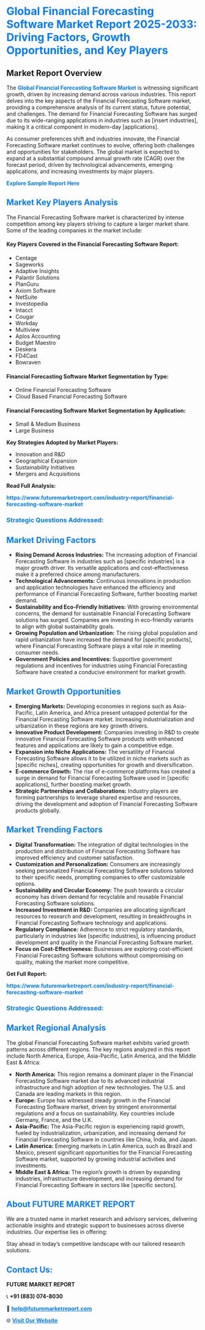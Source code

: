<h1 style="color: #007BFF;">Global Financial Forecasting Software Market Report 2025-2033: Driving Factors, Growth Opportunities, and Key Players</h1>

<section id="overview">
<h2>Market Report Overview</h2>
<p>The <a href="https://www.futuremarketreport.com/industry-report/financial-forecasting-software-market" style="color: #007BFF; text-decoration: none;"><strong>Global Financial Forecasting Software Market</strong></a> is witnessing significant growth, driven by increasing demand across various industries. This report delves into the key aspects of the Financial Forecasting Software market, providing a comprehensive analysis of its current status, future potential, and challenges. The demand for Financial Forecasting Software has surged due to its wide-ranging applications in industries such as [insert industries], making it a critical component in modern-day [applications].</p>
<p>As consumer preferences shift and industries innovate, the Financial Forecasting Software market continues to evolve, offering both challenges and opportunities for stakeholders. The global market is expected to expand at a substantial compound annual growth rate (CAGR) over the forecast period, driven by technological advancements, emerging applications, and increasing investments by major players.</p>
</section>

<section id="overview">
<p><a href="https://www.futuremarketreport.com/request-sample/reportId=99350" style="color: #007BFF; text-decoration: none;"><strong>Explore Sample Report Here</strong></a></p>
</section>

<section id="key-players">
<h2 style="color: #007BFF;">Market Key Players Analysis</h2>
<p>The Financial Forecasting Software market is characterized by intense competition among key players striving to capture a larger market share. Some of the leading companies in the market include:</p>
<h4>Key Players Covered in the Financial Forecasting Software Report:</h4>
<ul><li>Centage</li><li>Sageworks</li><li>Adaptive Insights</li><li>Palantir Solutions</li><li>PlanGuru</li><li>Axiom Software</li><li>NetSuite</li><li>Investopedia</li><li>Intacct</li><li>Cougar</li><li>Workday</li><li>Multiview</li><li>Aplos Accounting</li><li>Budget Maestro</li><li>Deskera</li><li>FD4Cast</li><li>Bowraven</li></ul>
<h4>Financial Forecasting Software Market Segmentation by Type:</h4>
<ul><li>Online Financial Forecasting Software</li><li>Cloud Based Financial Forecasting Software</li></ul>

<h4>Financial Forecasting Software Market Segmentation by Application:</h4>
<ul><li>Small &amp; Medium Business</li><li>Large Business</li></ul>
<p><strong>Key Strategies Adopted by Market Players:</strong></p>
<ul>
<li>Innovation and R&D</li>
<li>Geographical Expansion</li>
<li>Sustainability Initiatives</li>
<li>Mergers and Acquisitions</li>
</ul>
</section>

<section>
<p><strong>Read Full Analysis: </strong></p><a href="https://www.futuremarketreport.com/industry-report/financial-forecasting-software-market" style="color: #007BFF; text-decoration: none;"><strong>https://www.futuremarketreport.com/industry-report/financial-forecasting-software-market</strong></a>
<h3 style="color: #007BFF;">Strategic Questions Addressed:</h3>
</section>

<section id="driving-factors">
<h2 style="color: #007BFF;">Market Driving Factors</h2>
<ul>
<li><strong>Rising Demand Across Industries:</strong> The increasing adoption of Financial Forecasting Software in industries such as [specific industries] is a major growth driver. Its versatile applications and cost-effectiveness make it a preferred choice among manufacturers.</li>
<li><strong>Technological Advancements:</strong> Continuous innovations in production and application technologies have enhanced the efficiency and performance of Financial Forecasting Software, further boosting market demand.</li>
<li><strong>Sustainability and Eco-Friendly Initiatives:</strong> With growing environmental concerns, the demand for sustainable Financial Forecasting Software solutions has surged. Companies are investing in eco-friendly variants to align with global sustainability goals.</li>
<li><strong>Growing Population and Urbanization:</strong> The rising global population and rapid urbanization have increased the demand for [specific products], where Financial Forecasting Software plays a vital role in meeting consumer needs.</li>
<li><strong>Government Policies and Incentives:</strong> Supportive government regulations and incentives for industries using Financial Forecasting Software have created a conducive environment for market growth.</li>
</ul>
</section>

<section id="growth-opportunities">
<h2 style="color: #007BFF;">Market Growth Opportunities</h2>
<ul>
<li><strong>Emerging Markets:</strong> Developing economies in regions such as Asia-Pacific, Latin America, and Africa present untapped potential for the Financial Forecasting Software market. Increasing industrialization and urbanization in these regions are key growth drivers.</li>
<li><strong>Innovative Product Development:</strong> Companies investing in R&D to create innovative Financial Forecasting Software products with enhanced features and applications are likely to gain a competitive edge.</li>
<li><strong>Expansion into Niche Applications:</strong> The versatility of Financial Forecasting Software allows it to be utilized in niche markets such as [specific niches], creating opportunities for growth and diversification.</li>
<li><strong>E-commerce Growth:</strong> The rise of e-commerce platforms has created a surge in demand for Financial Forecasting Software used in [specific applications], further boosting market growth.</li>
<li><strong>Strategic Partnerships and Collaborations:</strong> Industry players are forming partnerships to leverage shared expertise and resources, driving the development and adoption of Financial Forecasting Software products globally.</li>
</ul>
</section>

<section id="trending-factors">
<h2 style="color: #007BFF;">Market Trending Factors</h2>
<ul>
<li><strong>Digital Transformation:</strong> The integration of digital technologies in the production and distribution of Financial Forecasting Software has improved efficiency and customer satisfaction.</li>
<li><strong>Customization and Personalization:</strong> Consumers are increasingly seeking personalized Financial Forecasting Software solutions tailored to their specific needs, prompting companies to offer customizable options.</li>
<li><strong>Sustainability and Circular Economy:</strong> The push towards a circular economy has driven demand for recyclable and reusable Financial Forecasting Software solutions.</li>
<li><strong>Increased Investment in R&D:</strong> Companies are allocating significant resources to research and development, resulting in breakthroughs in Financial Forecasting Software technology and applications.</li>
<li><strong>Regulatory Compliance:</strong> Adherence to strict regulatory standards, particularly in industries like [specific industries], is influencing product development and quality in the Financial Forecasting Software market.</li>
<li><strong>Focus on Cost-Effectiveness:</strong> Businesses are exploring cost-efficient Financial Forecasting Software solutions without compromising on quality, making the market more competitive.</li>
</ul>
</section>

<section>
<p><strong>Get Full Report: </strong></p><a href="https://www.futuremarketreport.com/industry-report/financial-forecasting-software-market" style="color: #007BFF; text-decoration: none;"><strong>https://www.futuremarketreport.com/industry-report/financial-forecasting-software-market</strong></a>
<h3 style="color: #007BFF;">Strategic Questions Addressed:</h3>
</section>


<section id="regional-analysis">
<h2 style="color: #007BFF;">Market Regional Analysis</h2>
<p>The global Financial Forecasting Software market exhibits varied growth patterns across different regions. The key regions analyzed in this report include North America, Europe, Asia-Pacific, Latin America, and the Middle East & Africa:</p>
<ul>
<li><strong>North America:</strong> This region remains a dominant player in the Financial Forecasting Software market due to its advanced industrial infrastructure and high adoption of new technologies. The U.S. and Canada are leading markets in this region.</li>
<li><strong>Europe:</strong> Europe has witnessed steady growth in the Financial Forecasting Software market, driven by stringent environmental regulations and a focus on sustainability. Key countries include Germany, France, and the U.K.</li>
<li><strong>Asia-Pacific:</strong> The Asia-Pacific region is experiencing rapid growth, fueled by industrialization, urbanization, and increasing demand for Financial Forecasting Software in countries like China, India, and Japan.</li>
<li><strong>Latin America:</strong> Emerging markets in Latin America, such as Brazil and Mexico, present significant opportunities for the Financial Forecasting Software market, supported by growing industrial activities and investments.</li>
<li><strong>Middle East & Africa:</strong> The region’s growth is driven by expanding industries, infrastructure development, and increasing demand for Financial Forecasting Software in sectors like [specific sectors].</li>
</ul>
</section>

<footer>
<h2 style="color: #007BFF;">About FUTURE MARKET REPORT</h2>
<p>We are a trusted name in market research and advisory services, delivering actionable insights and strategic support to businesses across diverse industries. Our expertise lies in offering:</p>

<p>Stay ahead in today’s competitive landscape with our tailored research solutions.</p>

<h2 style="color: #007BFF;">Contact Us:</h2>
<p><strong>FUTURE MARKET REPORT</strong></p>
<p>📞 <strong>+91 (883) 074-8030</strong></p>
<p>📧 <strong><a href="mailto:help@futuremarketreport.com" style="color: #007BFF;">help@futuremarketreport.com</a></strong></p>
<p>🌐 <strong><a href="https://www.futuremarketreport.com/" style="color: #007BFF;">Visit Our Website</a></strong></p>
</footer>